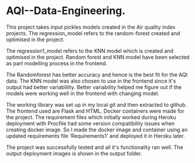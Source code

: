 # AQI--Data-Engineering. 

This project takes input pickles models created in the Air quality index projects. The regression_model refers to the random-forest created and optimised in the project.

The regression1_model refers to the KNN model which is created and optimised in the project. Random forest and KNN model have been selected as part modelling process in the frontend. 

The Randomforest has better accuracy and hence is the best fit for the AQI data. The KNN model was also chosen to use in the frontend since it's output had better variablility. Better variability helped me figure out if the models were working well in the frontend with changing model. 

The working library was set up in my local git and then extracted to github. The frontend used are Flask and HTML. Docker containers were made for the project. 
The requirement files which initially worked during Heroku deployment with Procfile had some version compatibility issues when creating docker image. So I made the docker image and container using an updated requirements file 'Requirements1' and deployed it in Heroku later. 

The project was successfully tested and all it's functionality ran well. The output deployment images is shown in the output folder. 
